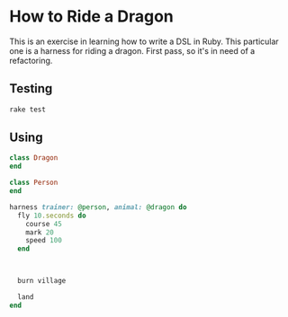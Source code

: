 How to Ride a Dragon
====================

This is an exercise in learning how to write a DSL in Ruby. This particular one is a harness for riding a dragon. First pass, so it's in need of a refactoring.

Testing
-------

``` sh
rake test
```

Using
-----

``` ruby
class Dragon
end

class Person
end

harness trainer: @person, animal: @dragon do
  fly 10.seconds do
    course 45
    mark 20
    speed 100
  end



  burn village

  land
end
```
